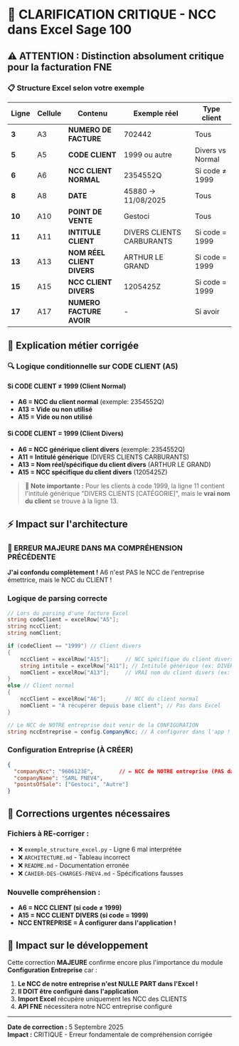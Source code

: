 # 🚨 CLARIFICATION CRITIQUE - NCC dans Excel Sage 100

## ⚠️ ATTENTION : Distinction absolument critique pour la facturation FNE

### 📋 Structure Excel selon votre exemple

| Ligne | Cellule | Contenu | Exemple réel | Type client |
|-------|---------|---------|-------------|-------------|
| **3** | A3 | **NUMERO DE FACTURE** | 702442 | Tous |
| **5** | A5 | **CODE CLIENT** | 1999 ou autre | Divers vs Normal |
| **6** | A6 | **NCC CLIENT NORMAL** | 2354552Q | Si code ≠ 1999 |
| **8** | A8 | **DATE** | 45880 → 11/08/2025 | Tous |
| **10** | A10 | **POINT DE VENTE** | Gestoci | Tous |
| **11** | A11 | **INTITULE CLIENT** | DIVERS CLIENTS CARBURANTS | Si code = 1999 |
| **13** | A13 | **NOM RÉEL CLIENT DIVERS** | ARTHUR LE GRAND | Si code = 1999 |
| **15** | A15 | **NCC CLIENT DIVERS** | 1205425Z | Si code = 1999 |
| **17** | A17 | **NUMERO FACTURE AVOIR** | - | Si avoir |

## 🎯 Explication métier corrigée

### **🔍 Logique conditionnelle sur CODE CLIENT (A5)**

#### **Si CODE CLIENT ≠ 1999 (Client Normal)**
- **A6 = NCC du client normal** (exemple: 2354552Q)
- **A13 = Vide ou non utilisé**
- **A15 = Vide ou non utilisé**

#### **Si CODE CLIENT = 1999 (Client Divers)**
- **A6 = NCC générique client divers** (exemple: 2354552Q)
- **A11 = Intitulé générique** (DIVERS CLIENTS CARBURANTS)
- **A13 = Nom réel/spécifique du client divers** (ARTHUR LE GRAND)
- **A15 = NCC spécifique du client divers** (1205425Z)

> **📝 Note importante :** Pour les clients à code 1999, la ligne 11 contient l'intitulé générique "DIVERS CLIENTS [CATÉGORIE]", mais le **vrai nom du client** se trouve à la ligne 13.

## ⚡ Impact sur l'architecture

### **🚨 ERREUR MAJEURE DANS MA COMPRÉHENSION PRÉCÉDENTE**

**J'ai confondu complètement !** A6 n'est PAS le NCC de l'entreprise émettrice, mais le NCC du CLIENT !

### **Logique de parsing correcte**

```csharp
// Lors du parsing d'une facture Excel
string codeClient = excelRow["A5"];
string nccClient;
string nomClient;

if (codeClient == "1999") // Client divers
{
    nccClient = excelRow["A15"];     // NCC spécifique du client divers
    string intitule = excelRow["A11"]; // Intitulé générique (ex: DIVERS CLIENTS CARBURANTS)
    nomClient = excelRow["A13"];     // VRAI nom du client divers (ex: ARTHUR LE GRAND)
}
else // Client normal
{
    nccClient = excelRow["A6"];      // NCC du client normal
    nomClient = "À récupérer depuis base client"; // Pas dans Excel
}

// Le NCC de NOTRE entreprise doit venir de la CONFIGURATION
string nccEntreprise = config.CompanyNcc; // À configurer dans l'app !
```

### **Configuration Entreprise (À CRÉER)**
```json
{
  "companyNcc": "9606123E",        // ← NCC de NOTRE entreprise (PAS dans Excel!)
  "companyName": "SARL FNEV4",
  "pointsOfSale": ["Gestoci", "Autre"]
}
```

## 🔧 Corrections urgentes nécessaires

### Fichiers à RE-corriger :
- ❌ `exemple_structure_excel.py` - Ligne 6 mal interprétée
- ❌ `ARCHITECTURE.md` - Tableau incorrect  
- ❌ `README.md` - Documentation erronée
- ❌ `CAHIER-DES-CHARGES-FNEV4.md` - Spécifications fausses

### **Nouvelle compréhension :**
- **A6 = NCC CLIENT (si code ≠ 1999)**
- **A15 = NCC CLIENT DIVERS (si code = 1999)**
- **NCC ENTREPRISE = À configurer dans l'application !**

## 🎯 Impact sur le développement

Cette correction **MAJEURE** confirme encore plus l'importance du module **Configuration Entreprise** car :

1. **Le NCC de notre entreprise n'est NULLE PART dans l'Excel !**
2. **Il DOIT être configuré dans l'application**
3. **Import Excel** récupère uniquement les NCC des CLIENTS
4. **API FNE** nécessitera notre NCC entreprise configuré

---

**Date de correction :** 5 Septembre 2025  
**Impact :** CRITIQUE - Erreur fondamentale de compréhension corrigée
